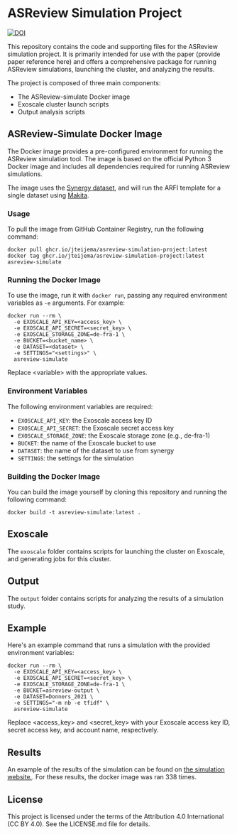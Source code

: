 # ASReview Simulation Project 

[![DOI](https://zenodo.org/badge/624047221.svg)](https://zenodo.org/badge/latestdoi/624047221)

This repository contains the code and supporting files for the ASReview simulation project. It is primarily intended for use with the paper (provide paper reference here) and offers a comprehensive package for running ASReview simulations, launching the cluster, and analyzing the results.

The project is composed of three main components:

- The ASReview-simulate Docker image
- Exoscale cluster launch scripts
- Output analysis scripts

## ASReview-Simulate Docker Image

The Docker image provides a pre-configured environment for running the ASReview simulation tool. The image is based on the official Python 3 Docker image and includes all dependencies required for running ASReview simulations.

The image uses the [Synergy dataset](https://github.com/asreview/synergy-dataset-py), and will run the ARFI template for a single dataset using [Makita](https://github.com/asreview/asreview-makita).

### Usage

To pull the image from GitHub Container Registry, run the following command:

```console
docker pull ghcr.io/jteijema/asreview-simulation-project:latest
docker tag ghcr.io/jteijema/asreview-simulation-project:latest asreview-simulate
```

### Running the Docker Image

To use the image, run it with `docker run`, passing any required environment variables as `-e` arguments. For example:

```console
docker run --rm \
  -e EXOSCALE_API_KEY=<access_key> \
  -e EXOSCALE_API_SECRET=<secret_key> \
  -e EXOSCALE_STORAGE_ZONE=de-fra-1 \
  -e BUCKET=<bucket_name> \
  -e DATASET=<dataset> \
  -e SETTINGS="<settings>" \
  asreview-simulate
```

Replace \<variable> with the appropriate values.

### Environment Variables

The following environment variables are required:

- `EXOSCALE_API_KEY`: the Exoscale access key ID
- `EXOSCALE_API_SECRET`: the Exoscale secret access key
- `EXOSCALE_STORAGE_ZONE`: the Exoscale storage zone (e.g., de-fra-1)
- `BUCKET`: the name of the Exoscale bucket to use
- `DATASET`: the name of the dataset to use from synergy
- `SETTINGS`: the settings for the simulation

### Building the Docker Image

You can build the image yourself by cloning this repository and running the following command:

```console
docker build -t asreview-simulate:latest .
```

## Exoscale

The `exoscale` folder contains scripts for launching the cluster on Exoscale, and generating jobs for this cluster.

## Output

The `output` folder contains scripts for analyzing the results of a simulation study.

## Example

Here's an example command that runs a simulation with the provided environment variables:

```console
docker run --rm \
  -e EXOSCALE_API_KEY=<access_key> \
  -e EXOSCALE_API_SECRET=<secret_key> \
  -e EXOSCALE_STORAGE_ZONE=de-fra-1 \
  -e BUCKET=asreview-output \
  -e DATASET=Donners_2021 \
  -e SETTINGS="-m nb -e tfidf" \
  asreview-simulate
```

Replace <access_key> and <secret_key> with your Exoscale access key ID, secret access key, and account name, respectively.

## Results
An example of the results of the simulation can be found on [the simulation website.](https://jteijema.github.io/synergy-simulations-website/).
For these results, the docker image was ran 338 times.

## License

This project is licensed under the terms of the Attribution 4.0 International (CC BY 4.0). See the LICENSE.md file for details.
